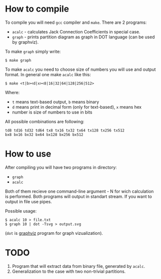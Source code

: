# How to compile

To compile you will need `gcc` compiler and `make`. There are 2 programs:

- `acalc` - calculates Jack Connection Coefficients in special case.
- `graph` - prints partition diagram as graph in DOT language (can be used by graphviz).
	
To make `graph` simply write:
```
$ make graph
```

To make `acalc` you need to choose size of numbers you will use and output format.
In general one make `acalc` like this:
```
$ make <t|b><d|x><8|16|32|64|128|256|512>
``` 

Where:

- `t` means text-based output, `b` means binary
- `d` means print in decimal form (only for text-based), `x` means hex
- number is size of numbers to use in bits

All possible combinations are following:
```
td8 td16 td32 td64 tx8 tx16 tx32 tx64 tx128 tx256 tx512
bx8 bx16 bx32 bx64 bx128 bx256 bx512
```

# How to use

After compiling you will have two programs in directory:

- `graph`
- `acalc`

Both of them recieve one command-line argument - N for wich calculation is performed.
Both programs will output in standart stream. If you want to output in file use pipes.

Possible usage:
```
$ acalc 10 > file.txt
$ graph 10 | dot -Tsvg > output.svg
```
(`dot` is [graphviz](https://graphviz.org/) program for graph vizualization).

# TODO

1. Program that will extract data from binary file, generated by `acalc`.
2. Generalization to the case with two non-trivial partitions.